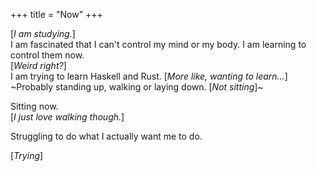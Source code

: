 +++
title = "Now"
+++

[_I am studying._]  
I am fascinated that I can't control my mind or my body.
I am learning to control them now.  
[_Weird right?_]  
I am trying to learn Haskell and Rust. [_More like, wanting to learn..._]  
~Probably standing up, walking or laying down. [_Not sitting_]~  

Sitting now.  
[_I just love walking though._]

Struggling to do what I actually want me to do.

[_Trying_]
